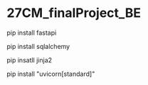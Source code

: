 # 27CM_finalProject_BE


pip install fastapi

pip install sqlalchemy

pip insatll jinja2

pip install "uvicorn[standard]"

